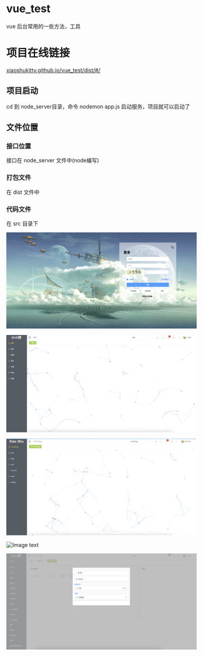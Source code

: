 # vue_test
vue 后台常用的一些方法，工具

# 项目在线链接

[xiaoshukitty.github.io/vue_test/dist/#/](https://xiaoshukitty.github.io/vue_test/dist/#/)

## 项目启动	

cd 到 node_server目录，命令 nodemon app.js 启动服务，项目就可以启动了

## 文件位置

### 接口位置

接口在 node_server 文件中(node编写)

### 打包文件

在 dist 文件中

### 代码文件

在 src 目录下

![Image text](https://github.com/xiaoshukitty/img-folder/blob/main/WechatIMG199.jpg?raw=true)


![Image text](https://raw.githubusercontent.com/xiaoshukitty/img-folder/main/WechatIMG200.jpg)


![Image text](https://github.com/xiaoshukitty/img-folder/blob/main/WechatIMG201.jpg?raw=true)


![Image text](https://github.com/xiaoshukitty/img-folder/blob/main/WechatIMG202.jpg?raw=true)

![Image text](https://raw.githubusercontent.com/xiaoshukitty/img-folder/main/WX20240407-191515%402x.png)



